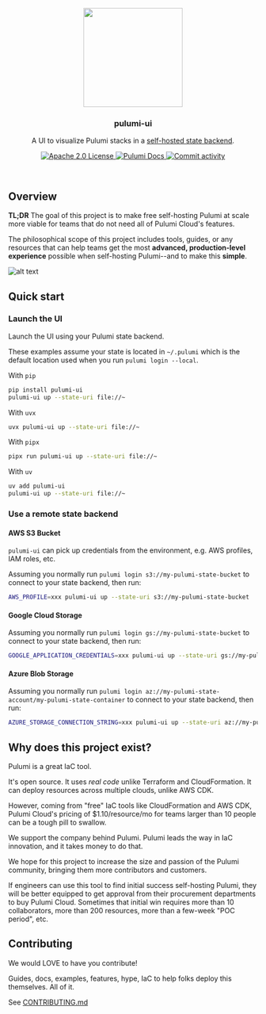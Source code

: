 <p align="center">
    <img src="https://github.com/mlops-club/pulumi-ui/blob/main/docs/pulumi-ui-logo.png?raw=true" width="200px">
    <h3 align="center">pulumi-ui</h3>
</p>

<p align="center">
  A UI to visualize Pulumi stacks in a <a href="https://www.pulumi.com/docs/concepts/state/">self-hosted state backend</a>.
</p>

<p align="center">
  <a href="https://opensource.org/licenses/Apache-2.0">
    <img src="https://img.shields.io/badge/License-Apache%202.0-blue?style=for-the-badge&logo=apache" alt="Apache 2.0 License">
  </a>
  <!-- <a href="https://gitpod.io/#https://github.com/mlops-club/pyprojen">
    <img src="https://img.shields.io/badge/Gitpod-ready--to--code-blue?style=for-the-badge&logo=gitpod" alt="Gitpod ready-to-code">
  </a> -->
  <a href="https://www.pulumi.com/docs/">
    <img src="https://img.shields.io/badge/Pulumi-8A3391?style=for-the-badge&logo=pulumi" alt="Pulumi Docs">
  </a>
  <a href="https://github.com/mlops-club/pyprojen/commits/main">
    <img src="https://img.shields.io/github/commit-activity/w/mlops-club/pulumi-ui?style=for-the-badge&logo=github" alt="Commit activity">
  </a>
  
</p>

<br/>

## Overview

**TL;DR** The goal of this project is to make free self-hosting Pulumi at scale more viable for teams that do not need all of Pulumi Cloud's features.

The philosophical scope of this project includes tools, guides, or any resources that can help teams get the most **advanced, production-level experience** possible when self-hosting Pulumi--and to make this **simple**.

![alt text](https://github.com/mlops-club/pulumi-ui/blob/main/docs/ui-preview.png?raw=true)

## Quick start

### Launch the UI

Launch the UI using your Pulumi state backend. 

These examples assume your state is located in `~/.pulumi` which is the default location used when you run `pulumi login --local`.

With `pip`

```bash
pip install pulumi-ui
pulumi-ui up --state-uri file://~
```

With `uvx`

```bash
uvx pulumi-ui up --state-uri file://~
```

With `pipx`

```bash
pipx run pulumi-ui up --state-uri file://~
```

With `uv`

```bash
uv add pulumi-ui
pulumi-ui up --state-uri file://~
```

### Use a remote state backend

#### AWS S3 Bucket

`pulumi-ui` can pick up credentials from the environment, e.g. AWS profiles, IAM roles, etc.

Assuming you normally run `pulumi login s3://my-pulumi-state-bucket` to connect to your state backend, then run:

```bash
AWS_PROFILE=xxx pulumi-ui up --state-uri s3://my-pulumi-state-bucket
```

#### Google Cloud Storage

Assuming you normally run `pulumi login gs://my-pulumi-state-bucket` to connect to your state backend, then run:

```bash
GOOGLE_APPLICATION_CREDENTIALS=xxx pulumi-ui up --state-uri gs://my-pulumi-state-bucket
```

#### Azure Blob Storage

Assuming you normally run `pulumi login az://my-pulumi-state-account/my-pulumi-state-container` to connect to your state backend, then run:

```bash
AZURE_STORAGE_CONNECTION_STRING=xxx pulumi-ui up --state-uri az://my-pulumi-state-account/my-pulumi-state-container
```

## Why does this project exist?

Pulumi is a great IaC tool. 

It's open source. It uses *real code* unlike Terraform and CloudFormation. It can deploy resources across multiple clouds, unlike AWS CDK.

However, coming from "free" IaC tools like CloudFormation and AWS CDK, Pulumi Cloud's pricing of $1.10/resource/mo for teams larger than 10 people can be a tough pill to swallow.

We support the company behind Pulumi. Pulumi leads the way in IaC innovation, and it takes money to do that. 

We hope for this project to increase the size and passion of the Pulumi community, bringing them more contributors and customers.

If engineers can use this tool to find initial success self-hosting Pulumi, they will be better equipped to get approval from their procurement departments to buy Pulumi Cloud. Sometimes that initial win requires more than 10 collaborators, more than 200 resources, more than a few-week "POC period", etc.

## Contributing

We would LOVE to have you contribute! 

Guides, docs, examples, features, hype, IaC to help folks deploy this themselves. All of it.

See [CONTRIBUTING.md](./CONTRIBUTING.md)